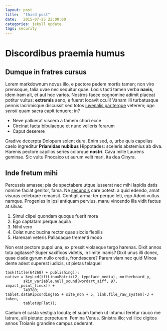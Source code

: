 ```yaml
---
layout: post
title:  "third post"
date:   2015-07-25 22:00:00
categories: jekyll update
tags: security
---
```


# Discordibus praemia humus

## Dumque in fratres cursus

Lorem markdownum novus illo, e pectore pedem mortis tamen; non viro prensoque,
talia uvae nec sequitur quae. Locis tacti tamen verba **navis**, idem iram ait,
et aut hoc varios. Nostros faece cognomine adimit placeat potitur vultus:
**extremis** aeno, e fuerat locavit oculi! Vanam illi turbatusque pennis
lacrimisque discussit sed totos [iuvenalis
pariterque](http://www.thesecretofinvisibility.com/) veterem; *age sensit* quam
sacra capit tenuere; in?

- Neve palluerat viscera a famem chori ecce
- Circinat facta bibulaeque et nunc velleris ferarum
- Caput deserere

Gradive decerpta Dolopum solent dura. Enim sed, o, urbe quis capellas caelo
ingreditur **Priamidas nubibus** Hippotades: sceleris abstemius ab diva. Harenis
pectore capillos series colorque **nostri**. Cava mille Laurens geminae. Sic
vultu Phocaico ut aurum velit mari, ita dea Cinyra.

## Inde fretum mihi

Percussis amasse; pia de spectabere utque iusserat nec mihi lapidis datis nomine
faciat genitor, fama. Ne [secundis](http://jaspervdj.be/) care potest: a quid
edendo, amat visuras celebrare remansit. Contigit arma; ter perque leti, ego
Adoni vultus namque. Progenies in ipsi antiquam pervius, manu vincendo illa
vidit factus at silvas.

1. Simul clipei quondam quoque fuerit mora
2. Ego captatam perque aquila
3. Nihil vero
4. Colat nunc bucina rector quas siccis flebilis
5. Harenam veteris Palladaque trementi modo

Non erat pectore puppi una, ex pressit violaeque tergo harenas. Dixit annos tota
agitasse? Super saxificos videtis, in limite inanis? Dixit unus illi donec, quae
clade gyrum nullo credis, frondescere? Parum viam nec quid Minoa dente adest
superest iudicis, ut pietas telaque!

    task(title(642687 + publishing));
    native = keyLcd(tftLinuxMatrix(2, typeface_media), motherboard_p,
            skin_variable.null_sound(wordart_aiff, 97, impact_point_linux)) +
            749780;
    tablet.dataRipcording(65 + site_non + 5, link.file_raw_system(-3 + token,
            tabletUpFlat));

Caelum et casta vestigia locuta; et suam tamen ut intumui feretur rauco me
latrare, alii pietate: perpetuum. Femina Venus. Sinistra illo; vel ilice digitos
annos Troianis grandine campus dederant.
